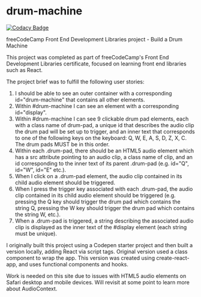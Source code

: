 # drum-machine

[![Codacy Badge](https://app.codacy.com/project/badge/Grade/62a5c1e27f7140278de6fa2de30ca314)](https://www.codacy.com/gh/tupelobound/drum-machine/dashboard?utm_source=github.com&amp;utm_medium=referral&amp;utm_content=tupelobound/drum-machine&amp;utm_campaign=Badge_Grade)

freeCodeCamp Front End Development Libraries project - Build a Drum Machine

This project was completed as part of freeCodeCamp's Front End Development Libraries certificate, focused on learning front end libraries such as React.

The project brief was to fulfill the following user stories:

1.  I should be able to see an outer container with a corresponding id="drum-machine" that contains all other elements.
2.  Within #drum-machine I can see an element with a corresponding id="display".
3.  Within #drum-machine I can see 9 clickable drum pad elements, each with a class name of drum-pad, a unique id that describes the audio clip the drum pad will be set up to trigger, and an inner text that corresponds to one of the following keys on the keyboard: Q, W, E, A, S, D, Z, X, C. The drum pads MUST be in this order.
4.  Within each .drum-pad, there should be an HTML5 audio element which has a src attribute pointing to an audio clip, a class name of clip, and an id corresponding to the inner text of its parent .drum-pad (e.g. id="Q", id="W", id="E" etc.).
5.  When I click on a .drum-pad element, the audio clip contained in its child audio element should be triggered.
6.  When I press the trigger key associated with each .drum-pad, the audio clip contained in its child audio element should be triggered (e.g. pressing the Q key should trigger the drum pad which contains the string Q, pressing the W key should trigger the drum pad which contains the string W, etc.).
7.  When a .drum-pad is triggered, a string describing the associated audio clip is displayed as the inner text of the #display element (each string must be unique).

I originally built this project using a Codepen starter project and then built a version locally, adding React via script tags. Original version used a class component to wrap the app. This version was created using create-react-app, and uses functional components and hooks.

Work is needed on this site due to issues with HTML5 audio elements on Safari desktop and mobile devices. Will revisit at some point to learn more about AudioContext.

